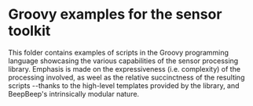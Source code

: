 Groovy examples for the sensor toolkit
======================================

This folder contains examples of scripts in the Groovy programming language
showcasing the various capabilities of the sensor processing library. Emphasis
is made on the expressiveness (i.e. complexity) of the processing involved, as
weel as the relative succinctness of the resulting scripts --thanks to the
high-level templates provided by the library, and BeepBeep's intrinsically
modular nature.